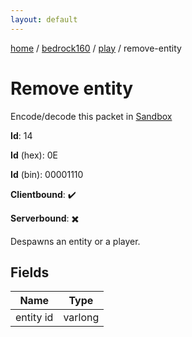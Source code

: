 ```yaml
---
layout: default
---
```


[home](/)  /  [bedrock160](/protocol/bedrock160)  /  [play](/protocol/bedrock160/play)  /  remove-entity

# Remove entity

Encode/decode this packet in [Sandbox](../../../sandbox/bedrock160#Play.RemoveEntity)

**Id**: 14

**Id** (hex): 0E

**Id** (bin): 00001110

**Clientbound**: ✔️

**Serverbound**: ✖️

Despawns an entity or a player.

## Fields

Name | Type
---|---
entity id | varlong
